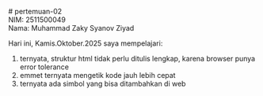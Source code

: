 # pertemuan-02<br>
 NIM: 2511500049 <br>
 Nama: Muhammad Zaky Syanov Ziyad<br>

 Hari ini, Kamis.Oktober.2025 saya mempelajari:<br>
1) ternyata, struktur html tidak perlu ditulis lengkap, karena browser punya error tolerance<br>
2) emmet ternyata mengetik kode jauh lebih cepat<br>
3) ternyata ada simbol yang bisa ditambahkan di web